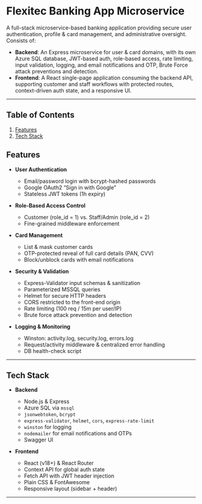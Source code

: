 # Flexitec Banking App Microservice

A full-stack microservice-based banking application providing secure user authentication, profile & card management, and administrative oversight. Consists of:

- **Backend**: An Express microservice for user & card domains, with its own Azure SQL database, JWT-based auth, role-based access, rate limiting, input validation, logging, and email notifications and OTP, Brute Force attack preventions and detection.
- **Frontend**: A React single-page application consuming the backend API, supporting customer and staff workflows with protected routes, context-driven auth state, and a responsive UI.

---

## Table of Contents

1. [Features](#features)  
2. [Tech Stack](#tech-stack)  

## Features

- **User Authentication**  
  - Email/password login with bcrypt-hashed passwords  
  - Google OAuth2 “Sign in with Google”  
  - Stateless JWT tokens (1h expiry)  

- **Role-Based Access Control**  
  - Customer (role_id = 1) vs. Staff/Admin (role_id = 2)  
  - Fine-grained middleware enforcement  

- **Card Management**  
  - List & mask customer cards  
  - OTP-protected reveal of full card details (PAN, CVV)  
  - Block/unblock cards with email notifications  

- **Security & Validation**  
  - Express-Validator input schemas & sanitization  
  - Parameterized MSSQL queries  
  - Helmet for secure HTTP headers  
  - CORS restricted to the front-end origin  
  - Rate limiting (100 req / 15m per user/IP)
  - Brute force attack prevention and detection  

- **Logging & Monitoring**  
  - Winston: activity.log, security.log, errors.log  
  - Request/activity middleware & centralized error handling  
  - DB health-check script  

---

## Tech Stack

- **Backend**  
  - Node.js & Express  
  - Azure SQL via `mssql`  
  - `jsonwebtoken`, `bcrypt`  
  - `express-validator`, `helmet`, `cors`, `express-rate-limit`  
  - `winston` for logging  
  - `nodemailer` for email notifications and OTPs  
  - Swagger UI

- **Frontend**  
  - React (v18+) & React Router  
  - Context API for global auth state  
  - Fetch API with JWT header injection  
  - Plain CSS & FontAwesome  
  - Responsive layout (sidebar + header)

---

